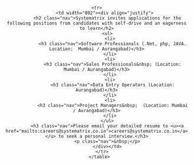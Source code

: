 <div align="center">
  <table width="1000" border="0" align="center" cellpadding="0" cellspacing="0">
      
    <tr>
          <td width="802"><div align="justify">
            <h2 class="nav">Systematrix invites applications for the  following positions from candidates with self-drive and an eagerness to learn</h2>
            <ul>
              <li>
                <h3 class="nav">Software Professionals (.Net, php, JAVA. Location:  Mumbai / Aurangabad)</h3>
              </li>
              <li>
                <h3 class="nav">Sales Professionals&nbsp; (Location: Mumbai / Aurangabad)</h3>
              </li>
              <li>
                <h3 class="nav">Data Entry Operators (Location: Aurangabad)</h3>
              </li>
              <li>
                <h3 class="nav">Project Managers&nbsp;  (Location: Mumbai / Aurangabad)</h3>
              </li>
            </ul>
            <h3 class="nav">Please email your detailed resume to <u><a href="mailto:careers@systematrix.co.in">careers@systematrix.co.in</a></u> to seek a personal interview.</h3>
            <p class="nav">&nbsp;</p>
            </div></td>
        </tr>
      </table>
</div>
